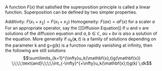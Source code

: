 A function $F(x)$ that satisfied the superposition principle is called a linear function. Superposition can be defined by two simpler properties.

Additivity: $F(x_1+x_2)=F(x_1+x_2)$
Homogeneity: $F(ax)=aF(x)$ for a scaler $a$
For an appropriate operator, say the [[Diffusion Equation]] if u and v are solutions of the diffusion equation and $a,b\in\mathbb{C}$, $au+bv$ is also a solution of the equation. More generally if $u_k(\mathbf{x},t)$ is a family of solutions depending on the parameter k and g=g(k) is a function rapidly vanishing at infinity, then the following are still solutions
$$\sum\limits_{k=1}^{\infty}u_k(\mathbf{x},t)g(\mathbf{x}) \;\;\;\;\text{and}\;\;\;\;\int_{-\infty}^{+\infty}u_k(\mathbf{x},t)g(k) \;dk$$

